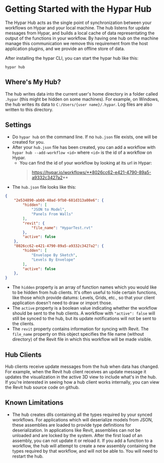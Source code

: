 # Getting Started with the Hypar Hub
The Hypar Hub acts as the single point of synchronization between your workflows on Hypar and your local machine. The hub listens for update messages from Hypar, and builds a local cache of data representating the output of the functions in your workflow. By having one hub on the machine manage this communication we remove this requirement from the host application plugins, and we provide an offline store of data.

After installing the hypar CLI, you can start the hypar hub like this:
```
hypar hub
```

## Where's My Hub?
The hub writes data into the current user's home directory in a folder called `.hypar` (this might be hidden on some machines). For example, on Windows, the hub writes its data to `C:/Users/{user name}/.hypar`. Log files are also written to this directory.


## Settings
- Do `hypar hub` on the command line. If no `hub.json` file exists, one will be created for you.
- After your `hub.json` file has been created, you can add a workflow with `hypar hub --add-workflow <id>` where `<id>` is the id of a workflow on Hypar.
  - You can find the id of your workflow by looking at its url in Hypar:
    >https://hypar.io/workflows/**8026cc62-e421-4790-89a5-a9332c3427a2**
- The `hub.json` file looks like this:
```json
{
    "2e534890-ab60-40ad-9fb0-681d313a08e6": {
        "hidden": [
            "JSON to Model",
            "Panels From Walls"
        ],
        "revit": {
            "file_name": "HyparTest.rvt"
        },
        "active": false
    },
    "8026cc62-e421-4790-89a5-a9332c3427a2": {
        "hidden": [
            "Envelope By Sketch",
            "Levels By Envelope"
        ],
        "active": false
    },
}
```
- The `hidden` property is an array of function names which you would like to be hidden from hub clients. It's often useful to hide certain functions, like those which provide datums: Levels, Grids, etc., so that your client application doesn't need to draw or import those.
- The `active` property is a boolean value indicating whether the workflow should be sent to the hub clients. A workflow with `"active": false` will still be synced to the hub, but its update notifications will not be sent to the clients.
- The `revit` property contains information for syncing with Revit. The `file_name` property on this object specifies the file name (without directory) of the Revit file in which this workflow will be made visible.

## Hub Clients
Hub clients receive update messages from the hub when data has changed. For example, when the Revit hub client receives an update message it updates the visualization in the active 3D view to include what's in the hub. If you're interested in seeing how a hub client works internally, you can view the Revit hub source code on github.

## Known Limitations
- The hub creates dlls containing all the types required by your synced workflows. For applications which will deserialize models from JSON, these assemblies are loaded to provide type definitions for deserialization. In applications like Revit, assemblies can not be unloaded and are locked by the system. After the first load of an assembly, you can not update it or reload it. If you add a function to a workflow, the hub will attempt to create a new assembly containing the types required by that workflow, and will not be able to. You will need to restart the hub.